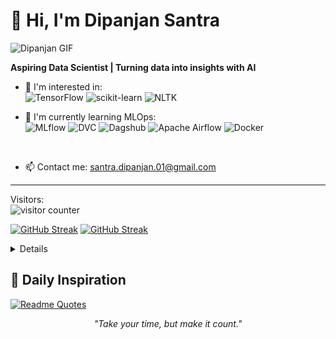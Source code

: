 # 👋 Hi, I'm Dipanjan Santra

<img src="https://user-images.githubusercontent.com/74038190/225813708-98b745f2-7d22-48cf-9150-083f1b00d6c9.gif" alt="Dipanjan GIF" />
<br>

**Aspiring Data Scientist | Turning data into insights with AI**

- 👀 I'm interested in:  
![TensorFlow](https://img.shields.io/badge/TensorFlow-%23FF6F00.svg?style=for-the-badge&logo=TensorFlow&logoColor=white)
![scikit-learn](https://img.shields.io/badge/scikit--learn-%2300C853.svg?style=for-the-badge&logo=scikit-learn&logoColor=white)
![NLTK](https://img.shields.io/badge/NLTK-%23007ACC.svg?style=for-the-badge&logo=python&logoColor=white)

- 🌱 I'm currently learning MLOps:  
![MLflow](https://img.shields.io/badge/MLflow-%23000000.svg?style=for-the-badge&logo=mlflow&logoColor=white)
![DVC](https://img.shields.io/badge/DVC-%23007ACC.svg?style=for-the-badge&logo=dataversioncontrol&logoColor=white)
![Dagshub](https://img.shields.io/badge/Dagshub-%23007ACC.svg?style=for-the-badge&logo=dagshub&logoColor=white)
![Apache Airflow](https://img.shields.io/badge/Airflow-%23000F7A.svg?style=for-the-badge&logo=apache-airflow&logoColor=white)
![Docker](https://img.shields.io/badge/Docker-%230DB7ED.svg?style=for-the-badge&logo=docker&logoColor=white)

<br>

- 📫 Contact me: [santra.dipanjan.01@gmail.com](mailto:santra.dipanjan.01@gmail.com)
---
<p align="left"> 
  Visitors: <br>
  <img src="https://profile-counter.glitch.me/Dipanjan777777/count.svg" alt="visitor counter" />
</p>

[![GitHub Streak](https://github-readme-streak-stats-dmbl.vercel.app?user=Dipanjan777777&theme=tokyonight&hide_border=true&date_format=M%20j%5B%2C%20Y%5D)](https://git.io/streak-stats)
[![GitHub Streak](https://github-readme-streak-stats-dmbl.vercel.app?user=Dipanjan777777&theme=icegray&border_radius=3.3&locale=ja)](https://git.io/streak-stats)

<details>
<br>
Trophies:
<br>
  <img src="https://github-profile-trophy.vercel.app/?username=Dipanjan777777" alt="trophies">
<br>
Stats:
<br>
<img src="https://bad-apple-github-readme.vercel.app/api?show_bg=1&username=Dipanjan777777" alt="github stats">
<br>
<br>
<img align="center" src="https://newojima-grs-20230109.vercel.app/api?username=Dipanjan777777&rank_icon=github&show_icons=true&&locale=ja&title_color=fff&text_color=fff&icon_color=fff&hide_border=true&hide_title=false&count_private=true&include_all_commits=true&card_width=495&disable_animations=true&bg_color=4E92C2,4E92C2,FF5357" alt="Github" width="500px"/>
<br>
</details>

## 💭 **Daily Inspiration**

[![Readme Quotes](https://quotes-github-readme.vercel.app/api?type=horizontal&theme=catppuccin_mocha)](https://github.com/piyushsuthar/github-readme-quotes)
<div align="center">

*"Take your time, but make it count."*

</div>
